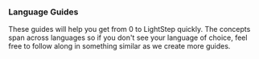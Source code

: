 ### Language Guides
These guides will help you get from 0 to LightStep quickly. The concepts span across languages so if you don't see your language of choice, feel free to follow along in something similar as we create more guides.

